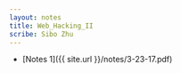 ```yaml
---
layout: notes
title: Web_Hacking_II 
scribe: Sibo Zhu
---
```


* [Notes 1]({{ site.url }}/notes/3-23-17.pdf)
